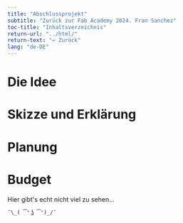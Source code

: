 ```yaml
---
title: "Abschlussprojekt"
subtitle: "Zurück zur Fab Academy 2024. Fran Sanchez"
toc-title: "Inhaltsverzeichnis"
return-url: "../html/"
return-text: "← Zurück"
lang: "de-DE"
---
```


# Die Idee

# Skizze und Erklärung

# Planung

# Budget

Hier gibt's echt nicht viel zu sehen...

```{.tight-code}
¯\_( ͡❛ ͜ʖ ͡❛)_/¯ 
```

